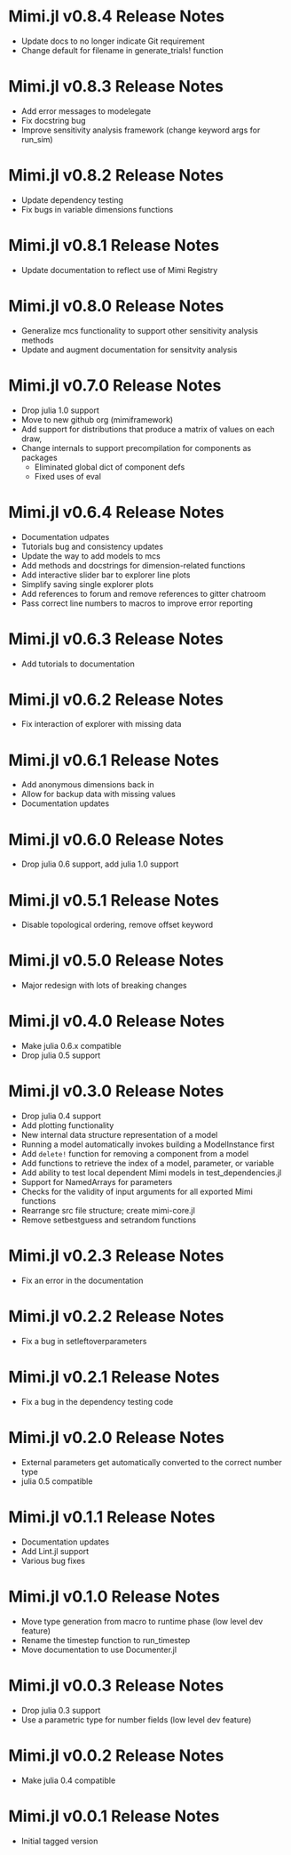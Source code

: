 # Mimi.jl v0.8.4 Release Notes
* Update docs to no longer indicate Git requirement
* Change default for filename in generate_trials! function

# Mimi.jl v0.8.3 Release Notes
* Add error messages to modelegate
* Fix docstring bug
* Improve sensitivity analysis framework (change keyword args for run_sim)

# Mimi.jl v0.8.2 Release Notes
* Update dependency testing
* Fix bugs in variable dimensions functions

# Mimi.jl v0.8.1 Release Notes
* Update documentation to reflect use of Mimi Registry

# Mimi.jl v0.8.0 Release Notes
* Generalize mcs functionality to support other sensitivity analysis methods
* Update and augment documentation for sensitvity analysis

# Mimi.jl v0.7.0 Release Notes
* Drop julia 1.0 support
* Move to new github org (mimiframework)
* Add support for distributions that produce a matrix of values on each draw,
* Change internals to support precompilation for components as packages
    - Eliminated global dict of component defs
    - Fixed uses of eval

# Mimi.jl v0.6.4 Release Notes
* Documentation udpates
* Tutorials bug and consistency updates
* Update the way to add models to mcs
* Add methods and docstrings for dimension-related functions
* Add interactive slider bar to explorer line plots
* Simplify saving single explorer plots
* Add references to forum and remove references to gitter chatroom
* Pass correct line numbers to macros to improve error reporting

# Mimi.jl v0.6.3 Release Notes
* Add tutorials to documentation

# Mimi.jl v0.6.2 Release Notes
* Fix interaction of explorer with missing data

# Mimi.jl v0.6.1 Release Notes
* Add anonymous dimensions back in
* Allow for backup data with missing values
* Documentation updates

# Mimi.jl v0.6.0 Release Notes
* Drop julia 0.6 support, add julia 1.0 support

# Mimi.jl v0.5.1 Release Notes
* Disable topological ordering, remove offset keyword

# Mimi.jl v0.5.0 Release Notes
* Major redesign with lots of breaking changes

# Mimi.jl v0.4.0 Release Notes
* Make julia 0.6.x compatible
* Drop julia 0.5 support

# Mimi.jl v0.3.0 Release Notes
* Drop julia 0.4 support
* Add plotting functionality
* New internal data structure representation of a model
* Running a model automatically invokes building a ModelInstance first
* Add `delete!` function for removing a component from a model
* Add functions to retrieve the index of a model, parameter, or variable
* Add ability to test local dependent Mimi models in test_dependencies.jl
* Support for NamedArrays for parameters
* Checks for the validity of input arguments for all exported Mimi functions
* Rearrange src file structure; create mimi-core.jl
* Remove setbestguess and setrandom functions

# Mimi.jl v0.2.3 Release Notes
* Fix an error in the documentation

# Mimi.jl v0.2.2 Release Notes
* Fix a bug in setleftoverparameters

# Mimi.jl v0.2.1 Release Notes
* Fix a bug in the dependency testing code

# Mimi.jl v0.2.0 Release Notes
* External parameters get automatically converted to the correct number type
* julia 0.5 compatible

# Mimi.jl v0.1.1 Release Notes
* Documentation updates
* Add Lint.jl support
* Various bug fixes

# Mimi.jl v0.1.0 Release Notes
* Move type generation from macro to runtime phase (low level dev feature)
* Rename the timestep function to run_timestep
* Move documentation to use Documenter.jl

# Mimi.jl v0.0.3 Release Notes
* Drop julia 0.3 support
* Use a parametric type for number fields (low level dev feature)

# Mimi.jl v0.0.2 Release Notes
* Make julia 0.4 compatible

# Mimi.jl v0.0.1 Release Notes
* Initial tagged version
